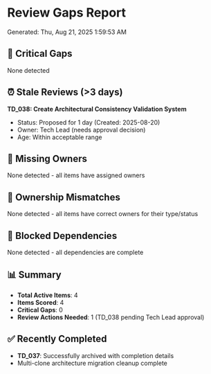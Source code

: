 # Review Gaps Report
Generated: Thu, Aug 21, 2025  1:59:53 AM

## 🚨 Critical Gaps
None detected

## ⏰ Stale Reviews (>3 days)
**TD_038: Create Architectural Consistency Validation System**
- Status: Proposed for 1 day (Created: 2025-08-20)
- Owner: Tech Lead (needs approval decision)
- Age: Within acceptable range

## 👤 Missing Owners
None detected - all items have assigned owners

## 🔄 Ownership Mismatches  
None detected - all items have correct owners for their type/status

## 🚧 Blocked Dependencies
None detected - all dependencies are complete

## 📊 Summary
- **Total Active Items**: 4
- **Items Scored**: 4 
- **Critical Gaps**: 0
- **Review Actions Needed**: 1 (TD_038 pending Tech Lead approval)

## ✅ Recently Completed
- **TD_037**: Successfully archived with completion details
- Multi-clone architecture migration cleanup complete